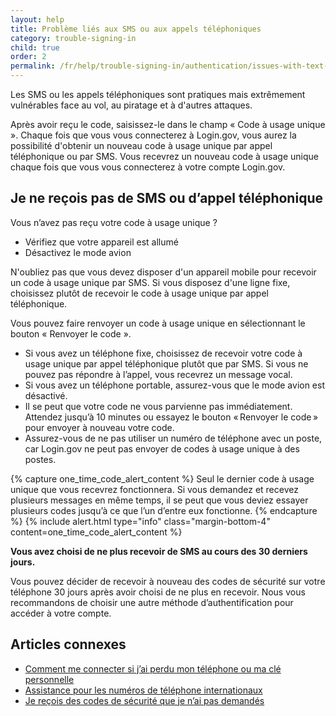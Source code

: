 ```yaml
---
layout: help
title: Problème liés aux SMS ou aux appels téléphoniques
category: trouble-signing-in
child: true
order: 2
permalink: /fr/help/trouble-signing-in/authentication/issues-with-text-sms-phone-call/
---
```


Les SMS ou les appels téléphoniques sont pratiques mais extrêmement vulnérables face au vol, au piratage et à d'autres attaques.

Après avoir reçu le code, saisissez-le dans le champ « Code à usage unique ». Chaque fois que vous vous connecterez à Login.gov, vous aurez la possibilité d'obtenir un nouveau code à usage unique par appel téléphonique ou par SMS. Vous recevrez un nouveau code à usage unique chaque fois que vous vous connecterez à votre compte Login.gov.

## Je ne reçois pas de SMS ou d’appel téléphonique

Vous n’avez pas reçu votre code à usage unique ?
* Vérifiez que votre appareil est allumé
* Désactivez le mode avion

N'oubliez pas que vous devez disposer d'un appareil mobile pour recevoir un code à usage unique par SMS. Si vous disposez d'une ligne fixe, choisissez plutôt de recevoir le code à usage unique par appel téléphonique.

Vous pouvez faire renvoyer un code à usage unique en sélectionnant le bouton « Renvoyer le code ».
* Si vous avez un téléphone fixe, choisissez de recevoir votre code à usage unique par appel téléphonique plutôt que par SMS. Si vous ne pouvez pas répondre à l’appel, vous recevrez un message vocal.
* Si vous avez un téléphone portable, assurez-vous que le mode avion est désactivé.
* Il se peut que votre code ne vous parvienne pas immédiatement. Attendez jusqu’à 10 minutes ou essayez le bouton « Renvoyer le code » pour envoyer à nouveau votre code.
* Assurez-vous de ne pas utiliser un numéro de téléphone avec un poste, car Login.gov ne peut pas envoyer de codes à usage unique à des postes.

{% capture one_time_code_alert_content %}
Seul le dernier code à usage unique que vous recevrez fonctionnera. Si vous demandez et recevez plusieurs messages en même temps, il se peut que vous deviez essayer plusieurs codes jusqu’à ce que l’un d’entre eux fonctionne.
{% endcapture %}
{% include alert.html type="info" class="margin-bottom-4" content=one_time_code_alert_content %}

**Vous avez choisi de ne plus recevoir de SMS au cours des 30 derniers jours.**

Vous pouvez décider de recevoir à nouveau des codes de sécurité sur votre téléphone 30 jours après avoir choisi de ne plus en recevoir. Nous vous recommandons de choisir une autre méthode d’authentification pour accéder à votre compte.

## Articles connexes

* [Comment me connecter si j’ai perdu mon téléphone ou ma clé personnelle](/fr/help/trouble-signing-in/how-to-sign-in/)
* [Assistance pour les numéros de téléphone internationaux](/fr/help/trouble-signing-in/international-phone-number-support/)
* [Je reçois des codes de sécurité que je n’ai pas demandés](/fr/help/fraud-concerns/i-am-receiving-security-codes-that-i-did-not-request/)
